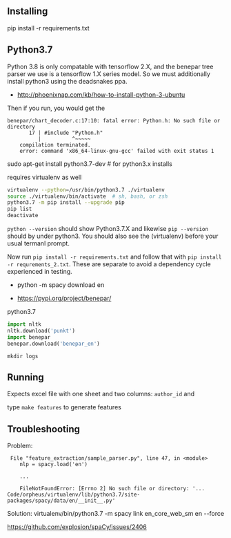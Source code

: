 ## Installing

pip install -r requirements.txt

## Python3.7

Python 3.8 is only compatable with tensorflow 2.X, and the benepar tree parser
we use is a tensorflow 1.X series model. So we must additionally install python3
using the deadsnakes ppa.

* http://phoenixnap.com/kb/how-to-install-python-3-ubuntu

Then if you run, you would get the 
```
benepar/chart_decoder.c:17:10: fatal error: Python.h: No such file or directory
       17 | #include "Python.h"
          |          ^~~~~~
    compilation terminated.
    error: command 'x86_64-linux-gnu-gcc' failed with exit status 1
```

sudo apt-get install python3.7-dev # for python3.x installs

requires virtualenv as well

```sh
virtualenv --python=/usr/bin/python3.7 ./virtualenv
source ./virtualenv/bin/activate  # sh, bash, or zsh
python3.7 -m pip install --upgrade pip
pip list  
deactivate 
```

`python --version` should show Python3.7.X and likewise `pip --version` should
by under python3. You should also see the (virtualenv) before your usual termanl
prompt.

Now run `pip install -r requirements.txt` and follow that with `pip install -r
requrements_2.txt`. These are separate to avoid a dependency cycle experienced
in testing.

* python -m spacy download en

* https://pypi.org/project/benepar/

python3.7
```py
import nltk
nltk.download('punkt')
import benepar
benepar.download('benepar_en')
```

`mkdir logs`

## Running

Expects excel file with one sheet and two columns: `author_id` and 

type `make features` to generate features

## Troubleshooting

Problem:

```
 File "feature_extraction/sample_parser.py", line 47, in <module>
    nlp = spacy.load('en')

    ...

    FileNotFoundError: [Errno 2] No such file or directory: '... Code/orpheus/virtualenv/lib/python3.7/site-packages/spacy/data/en/__init__.py'
```
Solution:
virtualenv/bin/python3.7 -m spacy link en_core_web_sm en --force

https://github.com/explosion/spaCy/issues/2406

